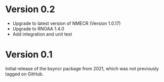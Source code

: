 # Version 0.2

- Upgrade to latest version of NMECR (Version 1.0.17)
- Upgrade to RNOAA 1.4.0
- Add integration and unit test

# Version 0.1

Initial release of the bsyncr package from 2021, which was not previously tagged on GitHub.